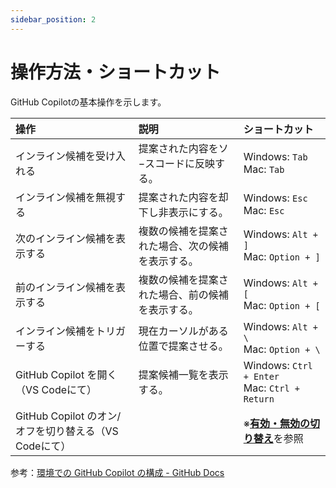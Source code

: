 ```yaml
---
sidebar_position: 2
---
```


# 操作方法・ショートカット

GitHub Copilotの基本操作を示します。

| 操作 | 説明 | ショートカット |
| :--- | :--- | :--- |
| インライン候補を受け入れる | 提案された内容をソ−スコードに反映する。 | Windows: `Tab` <br/> Mac: `Tab` |
| インライン候補を無視する | 提案された内容を却下し非表示にする。 | Windows: `Esc` <br/> Mac: `Esc` |
| 次のインライン候補を表示する | 複数の候補を提案された場合、次の候補を表示する。 | Windows: `Alt + ]` <br/> Mac: `Option + ]` |
| 前のインライン候補を表示する | 複数の候補を提案された場合、前の候補を表示する。 | Windows: `Alt + [` <br/> Mac: `Option + [` |
| インライン候補をトリガーする | 現在カーソルがある位置で提案させる。 | Windows: `Alt + \` <br/> Mac: `Option + \` |
| GitHub Copilot を開く（VS Codeにて） | 提案候補一覧を表示する。 | Windows: `Ctrl + Enter` <br/> Mac: `Ctrl + Return` |
| GitHub Copilot のオン/オフを切り替える（VS Codeにて） |  | ※[**有効・無効の切り替え**](./01_turning-on-off.md)を参照 |

参考：[環境での GitHub Copilot の構成 - GitHub Docs](https://docs.github.com/ja/copilot/configuring-github-copilot/configuring-github-copilot-in-your-environment?tool=vscode)

